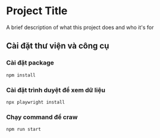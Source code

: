 
# Project Title

A brief description of what this project does and who it's for

## Cài đặt thư viện và công cụ
### Cài đặt package
`npm install`

### Cài đặt trình duyệt để xem dữ liệu

`npx playwright install`

### Chạy command để craw
`npm run start`
